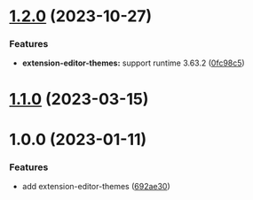 # [1.2.0](https://github.com/purocean/yank-note-extension/compare/extension-editor-themes-1.1.0...extension-editor-themes-1.2.0) (2023-10-27)


### Features

* **extension-editor-themes:** support runtime 3.63.2 ([0fc98c5](https://github.com/purocean/yank-note-extension/commit/0fc98c5c59dfd019d2373539db2a83d98f61a3d1))



# [1.1.0](https://github.com/purocean/yank-note-extension/compare/extension-editor-themes-1.0.0...extension-editor-themes-1.1.0) (2023-03-15)



# 1.0.0 (2023-01-11)


### Features

* add extension-editor-themes ([692ae30](https://github.com/purocean/yank-note-extension/commit/692ae30364e3c2215ba945faed8926a777181277))



